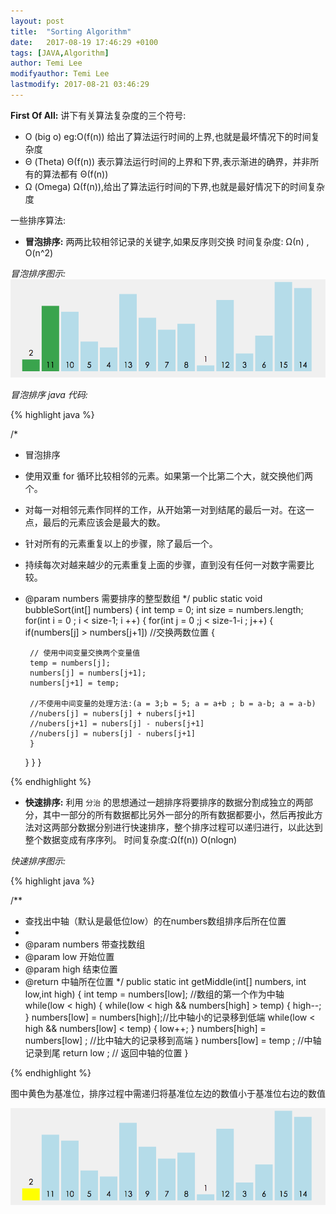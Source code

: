 ```yaml
---
layout: post
title:  "Sorting Algorithm"
date:   2017-08-19 17:46:29 +0100
tags: [JAVA,Algorithm]
author: Temi Lee
modifyauthor: Temi Lee
lastmodify: 2017-08-21 03:46:29
---
```



**First Of All:**
讲下有关算法复杂度的三个符号:
- O (big o) eg:O(f(n)) 给出了算法运行时间的上界,也就是最坏情况下的时间复杂度
- Θ (Theta) Θ(f(n)) 表示算法运行时间的上界和下界,表示渐进的确界，并非所有的算法都有 Θ(f(n))
- Ω (Omega) Ω(f(n)),给出了算法运行时间的下界,也就是最好情况下的时间复杂度

一些排序算法:
- **冒泡排序:** 两两比较相邻记录的关键字,如果反序则交换 时间复杂度: Ω(n) , O(n^2)

*冒泡排序图示:*
![冒泡排序][1]

*冒泡排序 java 代码:*

{% highlight java %}

/*
 * 冒泡排序
 * 使用双重 for 循环比较相邻的元素。如果第一个比第二个大，就交换他们两个。
 * 对每一对相邻元素作同样的工作，从开始第一对到结尾的最后一对。在这一点，最后的元素应该会是最大的数。
 * 针对所有的元素重复以上的步骤，除了最后一个。
 * 持续每次对越来越少的元素重复上面的步骤，直到没有任何一对数字需要比较。
 * @param numbers 需要排序的整型数组
 */
public static void bubbleSort(int[] numbers)
{
    int temp = 0;
    int size = numbers.length;
    for(int i = 0 ; i < size-1; i ++)
    {
    for(int j = 0 ;j < size-1-i ; j++)
    {
        if(numbers[j] > numbers[j+1])  //交换两数位置
        {

        // 使用中间变量交换两个变量值
        temp = numbers[j];
        numbers[j] = numbers[j+1];
        numbers[j+1] = temp;

        //不使用中间变量的处理方法:(a = 3;b = 5; a = a+b ; b = a-b; a = a-b)
        //nubers[j] = nubers[j] + nubers[j+1]
        //nubers[j+1] = nubers[j] - nubers[j+1]
        //nubers[j] = nubers[j] - nubers[j+1]
        }
    }
    }
}

{% endhighlight %}

- **快速排序:** 利用 `分治` 的思想通过一趟排序将要排序的数据分割成独立的两部分，其中一部分的所有数据都比另外一部分的所有数据都要小，然后再按此方法对这两部分数据分别进行快速排序，整个排序过程可以递归进行，以此达到整个数据变成有序序列。
    时间复杂度:Ω(f(n)) O(nlogn)

*快速排序图示:*

{% highlight java %}

/**
 * 查找出中轴（默认是最低位low）的在numbers数组排序后所在位置
 *
 * @param numbers 带查找数组
 * @param low   开始位置
 * @param high  结束位置
 * @return  中轴所在位置
 */
public static int getMiddle(int[] numbers, int low,int high)
{
    int temp = numbers[low]; //数组的第一个作为中轴
    while(low < high)
    {
    while(low < high && numbers[high] > temp)
    {
        high--;
    }
    numbers[low] = numbers[high];//比中轴小的记录移到低端
    while(low < high && numbers[low] < temp)
    {
        low++;
    }
    numbers[high] = numbers[low] ; //比中轴大的记录移到高端
    }
    numbers[low] = temp ; //中轴记录到尾
    return low ; // 返回中轴的位置
}

{% endhighlight %}

图中黄色为基准位，排序过程中需递归将基准位左边的数值小于基准位右边的数值

![快速排序][2]

[1]: /img/blog/algorithm/maopaosort.gif
[2]: /img/blog/algorithm/quicksort.gif